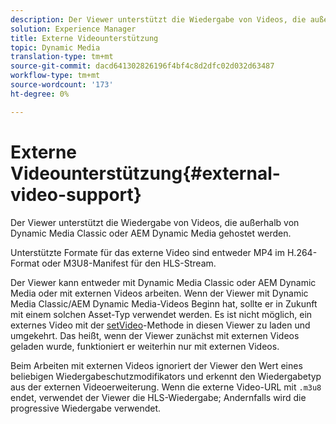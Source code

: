```yaml
---
description: Der Viewer unterstützt die Wiedergabe von Videos, die außerhalb von Dynamic Media Classic oder AEM Dynamic Media gehostet werden.
solution: Experience Manager
title: Externe Videounterstützung
topic: Dynamic Media
translation-type: tm+mt
source-git-commit: dacd641302826196f4bf4c8d2dfc02d032d63487
workflow-type: tm+mt
source-wordcount: '173'
ht-degree: 0%

---
```



# Externe Videounterstützung{#external-video-support}

Der Viewer unterstützt die Wiedergabe von Videos, die außerhalb von Dynamic Media Classic oder AEM Dynamic Media gehostet werden.

Unterstützte Formate für das externe Video sind entweder MP4 im H.264-Format oder M3U8-Manifest für den HLS-Stream.

Der Viewer kann entweder mit Dynamic Media Classic oder AEM Dynamic Media oder mit externen Videos arbeiten. Wenn der Viewer mit Dynamic Media Classic/AEM Dynamic Media-Videos Beginn hat, sollte er in Zukunft mit einem solchen Asset-Typ verwendet werden. Es ist nicht möglich, ein externes Video mit der [setVideo](../../c-html5-aem-asset-viewers/c-html5-aem-video360/c-html5-aem-video360-javascriptapiref/r-html5-aem-video360-javascriptapiref-setvideo.md#reference-85d3422d6ce64a36ac74827120b5a17c)-Methode in diesen Viewer zu laden und umgekehrt. Das heißt, wenn der Viewer zunächst mit externen Videos geladen wurde, funktioniert er weiterhin nur mit externen Videos.

Beim Arbeiten mit externen Videos ignoriert der Viewer den Wert eines beliebigen Wiedergabeschutzmodifikators und erkennt den Wiedergabetyp aus der externen Videoerweiterung. Wenn die externe Video-URL mit `.m3u8` endet, verwendet der Viewer die HLS-Wiedergabe; Andernfalls wird die progressive Wiedergabe verwendet.

